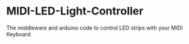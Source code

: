 # MIDI-LED-Light-Controller
The middleware and arduino code to control LED strips with your MIDI Keyboard
